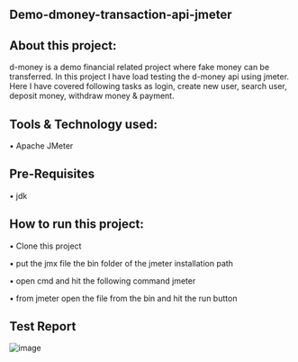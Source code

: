 ## Demo-dmoney-transaction-api-jmeter

## About this project:


d-money is a demo financial related project where fake money can be transferred. In this project I have load testing the d-money api using jmeter. Here I have covered following tasks as login, create new user, search user, deposit money, withdraw money & payment.


## Tools & Technology used:

•	Apache JMeter

## Pre-Requisites
•	jdk

## How to run this project:

•	Clone this project

•	put the jmx file the bin folder of the jmeter installation path

•	open cmd and hit the following command jmeter

•	from jmeter open the file from the bin and hit the run button


## Test Report

![image](https://github.com/sharmin13017/demo-transaction-api-jmeter/assets/151603424/3cc52012-b5c0-428f-b62b-94f57b4af5d6)


